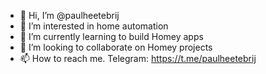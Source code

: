 - 👋 Hi, I’m @paulheetebrij
- 👀 I’m interested in home automation
- 🌱 I’m currently learning to build Homey apps
- 💞️ I’m looking to collaborate on Homey projects
- 📫 How to reach me. Telegram: https://t.me/paulheetebrij

